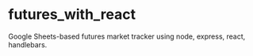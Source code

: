 futures_with_react
==================

Google Sheets-based futures market tracker using node, express, react, handlebars.



